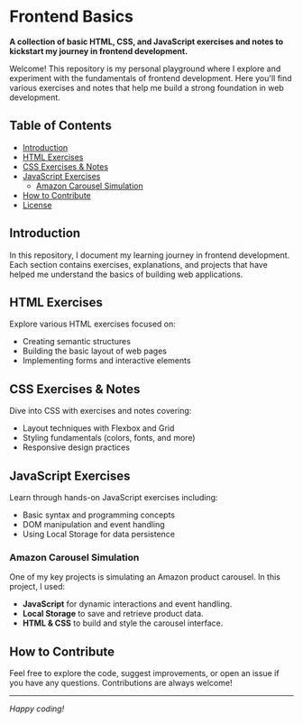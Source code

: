 # Frontend Basics

**A collection of basic HTML, CSS, and JavaScript exercises and notes to kickstart my journey in frontend development.**

Welcome! This repository is my personal playground where I explore and experiment with the fundamentals of frontend development. Here you'll find various exercises and notes that help me build a strong foundation in web development.

## Table of Contents

- [Introduction](#introduction)
- [HTML Exercises](#html-exercises)
- [CSS Exercises & Notes](#css-exercises--notes)
- [JavaScript Exercises](#javascript-exercises)
  - [Amazon Carousel Simulation](#amazon-carousel-simulation)
- [How to Contribute](#how-to-contribute)
- [License](#license)

## Introduction

In this repository, I document my learning journey in frontend development. Each section contains exercises, explanations, and projects that have helped me understand the basics of building web applications.

## HTML Exercises

Explore various HTML exercises focused on:

- Creating semantic structures
- Building the basic layout of web pages
- Implementing forms and interactive elements

## CSS Exercises & Notes

Dive into CSS with exercises and notes covering:

- Layout techniques with Flexbox and Grid
- Styling fundamentals (colors, fonts, and more)
- Responsive design practices

## JavaScript Exercises

Learn through hands-on JavaScript exercises including:

- Basic syntax and programming concepts
- DOM manipulation and event handling
- Using Local Storage for data persistence

### Amazon Carousel Simulation

One of my key projects is simulating an Amazon product carousel. In this project, I used:

- **JavaScript** for dynamic interactions and event handling.
- **Local Storage** to save and retrieve product data.
- **HTML & CSS** to build and style the carousel interface.

## How to Contribute

Feel free to explore the code, suggest improvements, or open an issue if you have any questions. Contributions are always welcome!

---

_Happy coding!_
